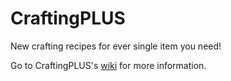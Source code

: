 # CraftingPLUS
New crafting recipes for ever single item you need!

Go to CraftingPLUS's [wiki] for more information.

[wiki]: https://github.com/GalexyMods/CraftingPLUS/wiki

